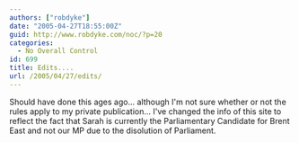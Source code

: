 ```yaml
---
authors: ["robdyke"]
date: "2005-04-27T18:55:00Z"
guid: http://www.robdyke.com/noc/?p=20
categories:
  - No Overall Control
id: 699
title: Edits....
url: /2005/04/27/edits/
---
```

Should have done this ages ago... although I'm not sure whether or not the rules apply to my private publication... I've changed the info of this site to reflect the fact that Sarah is currently the Parliamentary Candidate for Brent East and not our MP due to the disolution of Parliament.